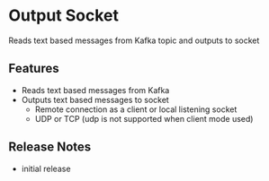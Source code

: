 # Output Socket

Reads text based messages from Kafka topic and outputs to socket

## Features

- Reads text based messages from Kafka
- Outputs text based messages to socket
  - Remote connection as a client or local listening socket
  - UDP or TCP  (udp is not supported when client mode used)

## Release Notes

- initial release

 
 